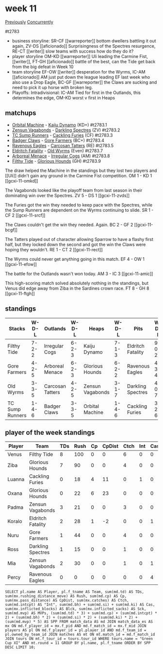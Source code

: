 # week 11

[Previously](seasons/gcxi/week10.md)
[Concurrently](../ogiii/week06)

#t2783

* business storyline: SR-CF [[warreporter]] bottom dwellers battling it out again, ZV-DS [[aficionado]] Surprisingness of the Spectres resurgence, RE-CT [[writer]] slow teams with success how do they do it?
* player storyline  OM-KD [[warreporter]] Uli leading the Carmine Fist, [[writer]], FT-GH [[aficionado]] battle of the best, can the Tide get back from the big defeat in Week 10
* team storyline EF-OW [[writer]] desperation for the Wyrms, IC-AM [[aficionado]] AM just put down the league leading EF last week who also use a Drop Eagle, BC-GF [[warreporter]] the Claws are sucking and need to pick it up horse with broken leg.
* Playoffs: Intradivisional: IC-AM Tied for first in the Outlands, this determines the edge, OM-KD worst v first in Heaps 


## matchups

* [Orbital Machine](../../teams/orbitalmachine) - [Kaiju Dynamo](../../teams/kaijudynamo) (KD+) #t2783.1
* [Zensun Vagabonds](../../teams/zensunvagabonds) - [Darkling Spectres](../../teams/darklingspectres) (ZV) #t2783.2
* [TC Sump Runners](../../teams/sumprunners) - [Cackling Furies](../../teams/cacklingfuries) (CF) #t2783.3
* [Badger Claws](../../teams/badgerclaws) - [Gore Farmers](../../teams/gorefarmers) (BC+) #t2783.4
* [Ravenous Eagles](../../teams/ravenouseagles) - [Carcosan Tatters](../../teams/carcosantatters) (RE) #t2783.5
* [Eldritch Fatality](../../teams/eldritchfatality) - [Old Wyrms](../../teams/oldwyrms) (Even) #t2783.7
* [Arboreal Menace](../../teams/arborealmenace) - [Irregular Cogs](../../teams/irregularcogs) (AM) #t2783.8
* [Filthy Tide](../../teams/filthytide) - [Glorious Hounds](../../teams/glorioushounds) (GH) #t2783.9

The draw helped the Machine in the standings but they lost two players and [[Uli]] didn't gain any ground in the Carmine Fist competition. OM 1 - KD 1 [[gcxi-11-omkd]]

The Vagabonds looked like the playoff team from last season in their dominating win over the Spectres. ZV 5 - DS 1 [[gcxi-11-zvds]]

The Furies got the win they needed to keep pace with the Spectres, while the Sump Runners are dependent on the Wyrms continuing to slide. SR 1 - CF 2 [[gcxi-11-srcf]]

The Claws couldn't get the win they needed. Again. BC 2 - GF 2 [[gcxi-11-bcgf]]

The Tatters played out of character allowing Sparrow to have a flashy first half, but they locked down the second and got the win the Claws were hoping they wouldn't. RE 1 - CT 2 [[gcxi-11-rect]]

The Wyrms could never get anything going in this match. EF 4 - OW 1 [[gcxi-11-efow]]

The battle for the Outlands wasn't won today.  AM 3 - IC 3 [[gcxi-11-amic]]

This high-scoring match solved absolutely nothing in the standings, but Venus did edge away from Ziba in the Sardines crown race. FT 8 - GH 8 [[gcxi-11-ftgh]]

## standings

| Stacks | W-D-L | Outlands | W-D-L | Heaps | W-D-L | Pits | W-D-L |
|-------|-----|--|--|------|------|--|--|
| Filthy Tide | 7-2-2 | Irregular Cogs | 6-2-3 | Kaiju Dynamo | 7-1-3 | Eldritch Fatality | 9-0-2 |
| Gore Farmers | 4-2-5 | Arboreal Menace | 6-2-3 | Glorious Hounds | 6-2-2 | Ravenous Eagles | 4-3-4 |
| Old Wyrms | 3-3-5 | Carcosan Tatters | 4-2-5 | Zensun Vagabonds | 3-1-7 | Darkling Spectres | 4-0-7 |
| TC Sump Runners | 1-4-6 | Badger Claws | 3-3-5 | Orbital Machine | 1-4-6 | Cackling Furies | 3-2-6 |


## player of the week standings

| Player    | Team              | TDs  | Rush | Cp   | CpDist | Ctch | Int  | Cas  | Blck | Sck  | MVP  | SPP  |
|-----------|-------------------|------|------|------|--------|------|------|------|------|------|------|------|
| Venus   | Filthy Tide       |    8 |  100 |    0 |      0 |    6 |    0 |    0 |    0 |    0 |    1 |   29 |
| Ziba    | Glorious Hounds   |    7 |   90 |    0 |      0 |    4 |    0 |    0 |    0 |    0 |    0 |   21 |
| Luanna  | Cackling Furies   |    0 |   18 |    4 |     11 |    0 |    1 |    0 |    2 |    0 |    1 |   11 |
| Oxana   | Glorious Hounds   |    0 |   22 |    6 |     23 |    0 |    0 |    0 |    0 |    0 |    1 |   11 |
| Padma   | Zensun Vagabonds  |    3 |   21 |    0 |      0 |    3 |    0 |    0 |    4 |    0 |    0 |    9 |
| Koralo  | Eldritch Fatality |    2 |   28 |    1 |     -2 |    0 |    0 |    1 |    0 |    0 |    0 |    9 |
| Nuru  | Gore Farmers      |    1 |   44 |    0 |      0 |    4 |    0 |    0 |    0 |    0 |    1 |    8 |
| Ross  | Darkling Spectres |    1 |   15 |    0 |      0 |    1 |    0 |    0 |    0 |    0 |    1 |    8 |
| Mia     | Zensun Vagabonds  |    2 |   30 |    0 |      0 |    1 |    0 |    1 |    4 |    0 |    0 |    8 |
| Percy | Ravenous Eagles   |    0 |    0 |    0 |      0 |    0 |    0 |    4 |    7 |    0 |    0 |    8 |


```
SELECT pl.name AS Player, pl.f_tname AS Team, sum(md.td) AS TDs, sum(mx.rushing_distance_move) AS Rush, sum(md.cp) AS Cp,	sum(mx.pass_distance) AS CpDist, sum(mx.catches) AS Ctch, sum(md.intcpt) AS "Int", sum(md.bh) + sum(md.si) + sum(md.ki) AS Cas, sum(mx.inflicted_blocks) AS Blck, sum(mx.inflicted_sacks) AS Sck, sum(md.mvp) AS MVPs, (sum(md.td) * 3) + sum(md.cp) + (sum(md.intcpt) * 2) + (sum(md.bh) * 2) + (sum(md.si) * 2) + (sum(md.ki) * 2) + (sum(md.mvp) * 5) AS SPP FROM match_data AS md JOIN match_data_es AS mx ON md.f_player_id = mx.f_pid AND md.f_match_id = mx.f_mid JOIN players AS pl ON md.f_player_id = pl.player_id AND md.f_team_id = pl.owned_by_team_id JOIN matches AS mt ON mt.match_id = md.f_match_id JOIN tours ON mt.f_tour_id = tours.tour_id WHERE tours.name = "Green Cup XI" AND mt.round = 11 GROUP BY pl.name, pl.f_tname ORDER BY SPP DESC LIMIT 10;
```
